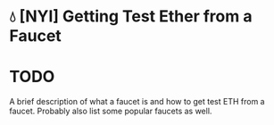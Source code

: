 # :droplet: [NYI] Getting Test Ether from a Faucet

# TODO

A brief description of what a faucet is and how to get test ETH from a faucet.
Probably also list some popular faucets as well.